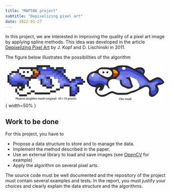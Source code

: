 ```yaml
---
title: "MAP586 project"
subtitle: "Depixelizing pixel art"
date: 2022-01-27
---
```


In this project, we are interested in improving the quality of a pixel art image by applying spline methods. This idea was developed in the article [Depixelizing Pixel Art](https://johanneskopf.de/publications/pixelart/paper/pixel.pdf) by J. Kopf and D. Lischinski in 2011.

The figure below illustrates the possibilities of the algorithm

![depixelizing example](./figures/depixel.png){ width=50% }

## Work to be done

For this project, you have to

- Propose a data structure to store and to manage the data.
- Implement the method described in the paper.
- Use an external library to load and save images (see [OpenCV](https://opencv.org/) for example)
- Apply the algorithm on several pixel arts.

The source code must be well documented and the repository of the project must contain several examples and tests. In the report, you must justify your choices and clearly explain the data structure and the algorithms.
